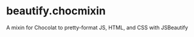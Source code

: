 beautify.chocmixin
==================

A mixin for Chocolat to pretty-format JS, HTML, and CSS with JSBeautify
